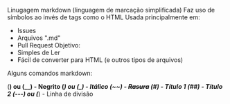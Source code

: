 Linugagem markdown (linguagem de marcação simplificada)
Faz uso de símbolos ao invés de tags como o HTML
Usada principalmente em:
- Issues
- Arquivos ".md"
- Pull Request
Objetivo: 
- Simples de Ler
- Fácil de converter para HTML (e outros tipos de arquivos)

Alguns comandos markdown:

(**) ou (__) - **Negrito**
(*) ou (_) - *Itálico*
(~~) - ~~Rasura~~
(#) - Título 1
(##) - Título 2
(---) ou (***) - Linha de divisão